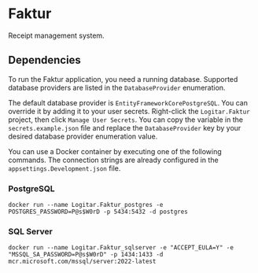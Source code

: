 # Faktur

Receipt management system.

## Dependencies

To run the Faktur application, you need a running database. Supported database providers are listed
in the `DatabaseProvider` enumeration.

The default database provider is `EntityFrameworkCorePostgreSQL`. You can override it by adding it
to your user secrets. Right-click the `Logitar.Faktur` project, then click `Manage User Secrets`.
You can copy the variable in the `secrets.example.json` file and replace the `DatabaseProvider` key
by your desired database provider enumeration value.

You can use a Docker container by executing one of the following commands. The connection strings
are already configured in the `appsettings.Development.json` file.

### PostgreSQL

`docker run --name Logitar.Faktur_postgres -e POSTGRES_PASSWORD=P@s$W0rD -p 5434:5432 -d postgres`

### SQL Server

`docker run --name Logitar.Faktur_sqlserver -e "ACCEPT_EULA=Y" -e "MSSQL_SA_PASSWORD=P@s$W0rD" -p 1434:1433 -d mcr.microsoft.com/mssql/server:2022-latest`
